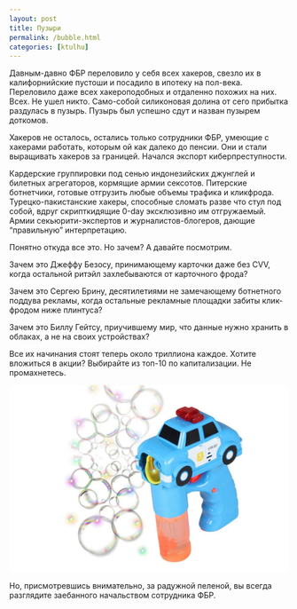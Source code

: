 ```yaml
---
layout: post
title: Пузыри
permalink: /bubble.html
categories: [ktulhu]
---
```


Давным-давно ФБР переловило у себя всех хакеров, свезло их в калифорнийские пустоши и посадило в ипотеку на пол-века. Переловило даже всех хакероподобных и отдаленно похожих на них. Всех. Не ушел никто. Само-собой силиконовая долина от сего прибытка раздулась в пузырь. Пузырь был успешно сдут и назван пузырем доткомов.

Хакеров не осталось, остались только сотрудники ФБР, умеющие с хакерами работать, которым ой как далеко до пенсии. Они и стали выращивать хакеров за границей. Начался экспорт киберпреступности.

Кардерские группировки под сенью индонезийских джунглей и билетных агрегаторов, кормящие армии сексотов. Питерские ботнетчики, готовые отгрузить любые объемы трафика и кликфрода. Турецко-пакистанские хакеры, способные сломать разве что стул под собой, вдруг скрипткидящие 0-day эксклюзивно им отгружаемый. Армии секьюрити-экспертов и журналистов-блогеров, дающие “правильную” интерпретацию.

Понятно откуда все это. Но зачем? А давайте посмотрим.

Зачем это Джеффу Безосу, принимающему карточки даже без CVV, когда остальной ритэйл захлебываются от карточного фрода?

Зачем это Сергею Брину, десятилетиями не замечающему ботнетного поддува рекламы, когда остальные рекламные площадки забиты клик-фродом ниже плинтуса?

Зачем это Биллу Гейтсу, приучившему мир, что данные нужно хранить в облаках, а не на своих устройствах?

Все их начинания стоят теперь около триллиона каждое. Хотите вложиться в акции? Выбирайте из топ-10 по капитализации. Не промахнетесь.

![пузыри](/images/2020/02/puz2.jpg)

Но, присмотревшись внимательно, за радужной пеленой, вы всегда разглядите заебанного начальством сотрудника ФБР.
